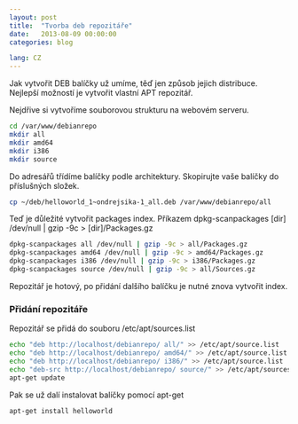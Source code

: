 ```yaml
---
layout: post
title:  "Tvorba deb repozitáře"
date:   2013-08-09 00:00:00
categories: blog

lang: CZ
---
```



Jak vytvořit DEB balíčky už umíme, těď jen způsob jejich distribuce. Nejlepší možností je vytvořit vlastní APT repozitář.

Nejdřive si vytvoříme souborovou strukturu na webovém serveru.

``` bash
cd /var/www/debianrepo
mkdir all
mkdir amd64
mkdir i386
mkdir source
```

Do adresářů třídíme balíčky podle architektury. Skopirujte vaše balíčky do příslušných složek.

``` bash
cp ~/deb/helloworld_1~ondrejsika-1_all.deb /var/www/debianrepo/all
```

Teď je důležité vytvořit packages index. Příkazem dpkg-scanpackages [dir] /dev/null | gzip -9c > [dir]/Packages.gz

``` bash
dpkg-scanpackages all /dev/null | gzip -9c > all/Packages.gz
dpkg-scanpackages amd64 /dev/null | gzip -9c > amd64/Packages.gz
dpkg-scanpackages i386 /dev/null | gzip -9c > i386/Packages.gz
dpkg-scanpackages source /dev/null | gzip -9c > all/Sources.gz
```

Repozitář je hotový, po přidání dalšího balíčku je nutné znova vytvořit index.

### Přidání repozitáře

Repozitář se přidá do souboru /etc/apt/sources.list

``` bash
echo "deb http://localhost/debianrepo/ all/" >> /etc/apt/source.list
echo "deb http://localhost/debianrepo/ amd64/" >> /etc/apt/source.list
echo "deb http://localhost/debianrepo/ i386/" >> /etc/apt/source.list
echo "deb-src http://localhost/debianrepo/ source/" >> /etc/apt/sources.list
apt-get update
```

Pak se už dalí instalovat balíčky pomocí apt-get

``` bash
apt-get install helloworld
```
